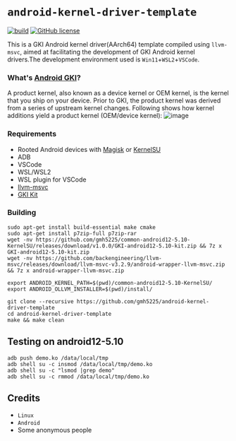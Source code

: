 # `android-kernel-driver-template`

[![build](https://github.com/gmh5225/android-kernel-driver-template/actions/workflows/build.yml/badge.svg)](https://github.com/gmh5225/android-kernel-driver-template/actions/workflows/build.yml)
[![GitHub license](https://img.shields.io/github/license/gmh5225/android-kernel-driver-template)](https://github.com/gmh5225/android-kernel-driver-template/blob/main/LICENSE)

This is a GKI Android kernel driver(AArch64) template compiled using ``llvm-msvc``, aimed at facilitating the development of GKI Android kernel drivers.The development environment used is ``Win11``+``WSL2``+``VSCode``.

### What's [Android GKI](https://source.android.com/docs/core/architecture/kernel/generic-kernel-image)?
A product kernel, also known as a device kernel or OEM kernel, is the kernel that you ship on your device. Prior to GKI, the product kernel was derived from a series of upstream kernel changes. Following shows how kernel additions yield a product kernel (OEM/device kernel):
![image](https://github.com/gmh5225/android-kernel-driver-template/assets/13917777/612e37d0-341a-4f90-9038-c366a05e72fa)


### Requirements
- Rooted Android devices with [Magisk](https://github.com/topjohnwu/Magisk) or [KernelSU](https://github.com/tiann/KernelSU)
- ADB
- VSCode
- WSL/WSL2
- WSL plugin for VSCode
- [llvm-msvc](https://github.com/backengineering/llvm-msvc/releases)
- [GKI Kit](https://github.com/gmh5225/common-android12-5.10-KernelSU/releases)


### Building
```
sudo apt-get install build-essential make cmake
sudo apt-get install p7zip-full p7zip-rar
wget -nv https://github.com/gmh5225/common-android12-5.10-KernelSU/releases/download/v1.0.0/GKI-android12-5.10-kit.zip && 7z x GKI-android12-5.10-kit.zip
wget -nv https://github.com/backengineering/llvm-msvc/releases/download/llvm-msvc-v3.2.9/android-wrapper-llvm-msvc.zip && 7z x android-wrapper-llvm-msvc.zip

export ANDROID_KERNEL_PATH=$(pwd)/common-android12-5.10-KernelSU/
export ANDROID_OLLVM_INSTALLER=$(pwd)/install/

git clone --recursive https://github.com/gmh5225/android-kernel-driver-template
cd android-kernel-driver-template
make && make clean
```

## Testing on android12-5.10
```
adb push demo.ko /data/local/tmp
adb shell su -c insmod /data/local/tmp/demo.ko
adb shell su -c "lsmod |grep demo"
adb shell su -c rmmod /data/local/tmp/demo.ko
```

## Credits
- ``Linux``
- ``Android``
- Some anonymous people
